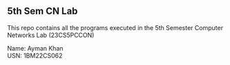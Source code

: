 ## 5th Sem CN Lab

This repo contains all the programs executed in the 5th Semester Computer Networks Lab (23CS5PCCON)

Name: Ayman Khan <br>
USN: 1BM22CS062
